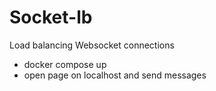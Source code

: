# Socket-lb

Load balancing Websocket connections

- docker compose up
- open page on localhost and send messages
